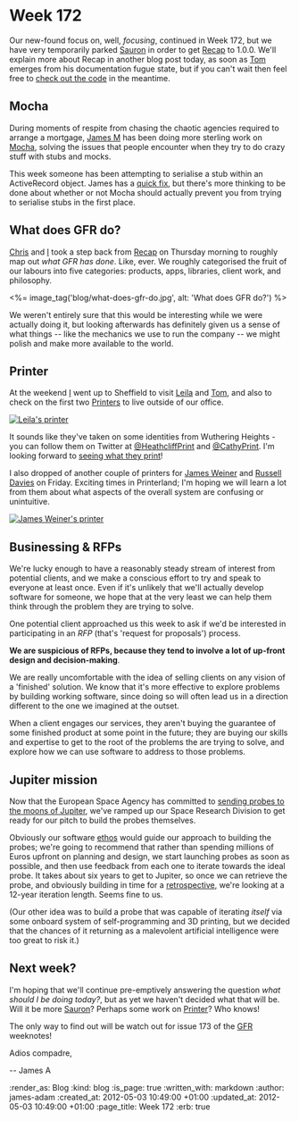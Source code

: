 Week 172
========

Our new-found focus on, well, _focusing_, continued in Week 172, but we have very temporarily parked [Sauron][] in order to get [Recap][] to 1.0.0. We'll explain more about Recap in another blog post today, as soon as [Tom](/tom-ward) emerges from his documentation fugue state, but if you can't wait then feel free to [check out the code][Recap] in the meantime.


Mocha
-----

During moments of respite from chasing the chaotic agencies required to arrange a mortgage, [James M](/james-mead) has been doing more sterling work on [Mocha][], solving the issues that people encounter when they try to do crazy stuff with stubs and mocks.

This week someone has been attempting to serialise a stub within an ActiveRecord object. James has a [quick fix](https://github.com/freerange/mocha/commit/d0569869da15fa9d3d86b18047630452a21906df), but there's more thinking to be done about whether or not Mocha should actually prevent you from trying to serialise stubs in the first place.


What does GFR do?
-----------------

[Chris](/chris-roos) and [I](/james-adam) took a step back from [Recap][] on Thursday morning to roughly map out *what GFR has done*. Like, ever. We roughly categorised the fruit of our labours into five categories: products, apps, libraries, client work, and philosophy.

<%= image_tag('blog/what-does-gfr-do.jpg', alt: 'What does GFR do?') %>

We weren't entirely sure that this would be interesting while we were actually doing it, but looking afterwards has definitely given us a sense of what things -- like the mechanics we use to run the company -- we might polish and make more available to the world.


Printer
-------

At the weekend [I](/james-adam) went up to Sheffield to visit [Leila](http://finalbullet.com) and [Tom](http://experthuman.com), and also to check on the first two [Printers][Printer] to live outside of our office.

[![Leila's printer](http://distilleryimage2.s3.amazonaws.com/d8cf1be8908011e1abb01231381b65e3_7.jpg)](http://instagr.am/p/J7cOtEGjKO/)

It sounds like they've taken on some identities from Wuthering Heights - you can follow them on Twitter at [@HeathcliffPrint](https://twitter.com/HeathcliffPrint) and [@CathyPrint](https://twitter.com/CathyPrint). I'm looking forward to [seeing what they print](http://www.flickr.com/photos/lovemaus/6995417290/in/photostream)!

I also dropped of another couple of printers for [James Weiner](https://twitter.com/jamesweiner) and [Russell Davies](http://twitter.com/undermanager) on Friday. Exciting times in Printerland; I'm hoping we will learn a lot from them about what aspects of the overall system are confusing or unintuitive.

[![James Weiner's printer](http://distilleryimage10.instagram.com/c3d47690953311e1abb01231381b65e3_7.jpg)](http://instagr.am/p/KK1qQNDo6y/)


Businessing & RFPs
-----------

We're lucky enough to have a reasonably steady stream of interest from potential clients, and we make a conscious effort to try and speak to everyone at least once. Even if it's unlikely that we'll actually develop software for someone, we hope that at the very least we can help them think through the problem they are trying to solve.

One potential client approached us this week to ask if we'd be interested in participating in an _RFP_ (that's 'request for proposals') process.

**We are suspicious of RFPs, because they tend to involve a lot of up-front design and decision-making**.

We are really uncomfortable with the idea of selling clients on any vision of a 'finished' solution. We know that it's more effective to explore problems by building working software, since doing so will often lead us in a  direction different to the one we imagined at the outset.

When a client engages our services, they aren't buying the guarantee of some finished product at some point in the future; they are buying our skills and expertise to get to the root of the problems the are trying to solve, and explore how we can use software to address to those problems.


Jupiter mission
---------------

Now that the European Space Agency has committed to [sending probes to the moons of Jupiter](http://www.guardian.co.uk/science/2012/may/02/esa-mission-jupiters-moons-europa), we've ramped up our Space Research Division to get ready for our pitch to build the probes themselves.

Obviously our software [ethos](/ethos) would guide our approach to building the probes; we're going to recommend that rather than spending millions of Euros upfront on planning and design, we start launching probes as soon as possible, and then use feedback from each one to iterate towards the ideal probe. It takes about six years to get to Jupiter, so once we can retrieve the probe, and obviously building in time for a [retrospective](http://en.wikipedia.org/wiki/Retrospective), we're looking at a 12-year iteration length. Seems fine to us.

(Our other idea was to build a probe that was capable of iterating *itself* via some onboard system of self-programming and 3D printing, but we decided that the chances of it returning as a malevolent artificial intelligence were too great to risk it.)

Next week?
----------

I'm hoping that we'll continue pre-emptively answering the question _what should I be doing today?_, but as yet we haven't decided what that will be. Will it be more [Sauron][]? Perhaps some work on [Printer][]? Who knows!

The only way to find out will be watch out for issue 173 of the [GFR](/) weeknotes!

Adios compadre,

-- James A

[Sauron]: https://github.com/freerange/sauron
[Recap]: https://github.com/freerange/recap
[Mocha]: https://mocha.jamesmead.org
[Printer]: /printer


:render_as: Blog
:kind: blog
:is_page: true
:written_with: markdown
:author: james-adam
:created_at: 2012-05-03 10:49:00 +01:00
:updated_at: 2012-05-03 10:49:00 +01:00
:page_title: Week 172
:erb: true

